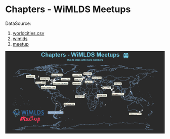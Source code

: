 # Chapters - WiMLDS Meetups 
DataSource: 
1. [worldcities.csv](https://simplemaps.com/data/world-cities)
2. [wimlds](http://wimlds.org/) 
3. [meetup](https://www.meetup.com/)

![plot](https://github.com/r0mymendez/R/blob/master/DataViz/Chapters%20-%20WiMLDS%20Meetups/plot.png)
